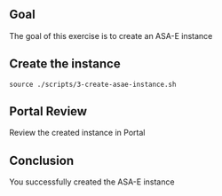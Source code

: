 ## Goal
The goal of this exercise is to create an ASA-E instance

## Create the instance
```shell
source ./scripts/3-create-asae-instance.sh
```

## Portal Review
Review the created instance in Portal

## Conclusion
You successfully created the ASA-E instance